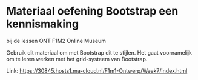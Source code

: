 # Materiaal oefening Bootstrap een kennismaking

bij de lessen ONT F1M2 Online Museum

Gebruik dit materiaal om met Bootstrap dit te stijlen.
Het gaat voornamelijk om te leren werken met het grid-systeem van Bootstrap.

Link: https://30845.hosts1.ma-cloud.nl/F1m1-Ontwerp/Week7/index.html